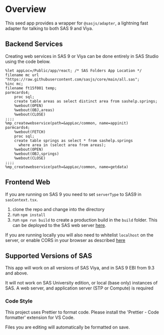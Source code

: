 # Overview

This seed app provides a wrapper for `@sasjs/adapter`, a lightning fast adapter for talking to both SAS 9 and Viya.

## Backend Services

Creating web services in SAS 9 or Viya can be done entirely in SAS Studio using the code below.

```
%let appLoc=/Public/app/react; /* SAS Folders App Location */
filename mc url "https://raw.githubusercontent.com/sasjs/core/main/all.sas";
%inc mc;
filename ft15f001 temp;
parmcards4;
    proc sql;
    create table areas as select distinct area from sashelp.springs;
    %webout(OPEN)
    %webout(OBJ,areas)
    %webout(CLOSE)
;;;;
%mp_createwebservice(path=&appLoc/common, name=appinit)
parmcards4;
    %webout(FETCH)
    proc sql;
    create table springs as select * from sashelp.springs
      where area in (select area from areas);
    %webout(OPEN)
    %webout(OBJ,springs)
    %webout(CLOSE)
;;;;
%mp_createwebservice(path=&appLoc/common, name=getdata)
```

## Frontend Web

If you are running on SAS 9 you need to set `serverType` to SAS9 in `sasContext.tsx`.

1. clone the repo and change into the directory
2. run `npm install`
3. run `npm run build` to create a production build in the `build` folder. This can be deployed to the SAS web server [here](https://sasjs.io/frontend-deployment/).

If you are running locally you will also need to whitelist `localhost` on the server, or enable CORS in your browser as described [here](https://sasjs.io/frontend/cors/)

## Supported Versions of SAS

This app will work on all versions of SAS Viya, and in SAS 9 EBI from 9.3 and above.

It will not work on SAS University edition, or local (base only) instances of SAS. A web server, and application server (STP or Compute) is required

### Code Style

This project uses Prettier to format code.
Please install the 'Prettier - Code formatter' extension for VS Code.

Files you are editing will automatically be formatted on save.
